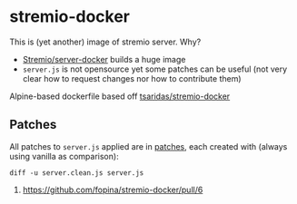 # stremio-docker

This is (yet another) image of stremio server. Why?
* [Stremio/server-docker](https://github.com/Stremio/server-docker) builds a huge image
* `server.js` is not opensource yet some patches can be useful (not very clear how to request changes nor how to contribute them)

Alpine-based dockerfile based off [tsaridas/stremio-docker](https://github.com/tsaridas/stremio-docker)


## Patches

All patches to `server.js` applied are in [patches](patches), each created with (always using vanilla as comparison):
```
diff -u server.clean.js server.js
```

1. https://github.com/fopina/stremio-docker/pull/6